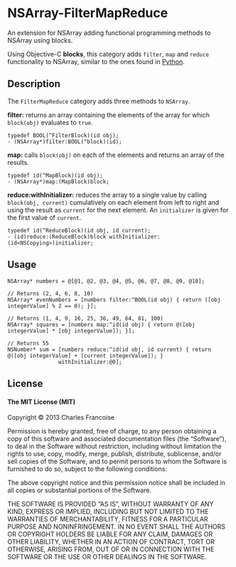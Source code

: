 # NSArray-FilterMapReduce

An extension for NSArray adding functional programming methods to NSArray using blocks.

Using Objective-C **blocks**, this category adds `filter`, `map` and `reduce` functionality to NSArray, similar to the ones found in [Python](http://docs.python.org/2/tutorial/datastructures.html#functional-programming-tools).

## Description

The `FilterMapReduce` category adds three methods to `NSArray`.

**filter:** returns an array containing the elements of the array for which `block(obj)` evaluates to `true`.
```objc
typedef BOOL(^FilterBlock)(id obj);
- (NSArray*)filter:BOOL(^block)(id);
```

**map:** calls `block(obj)` on each of the elements and returns an array of the results.
```objc
typedef id(^MapBlock)(id obj);
- (NSArray*)map:(MapBlock)block;
```

**reduce:withInitializer:** reduces the array to a single value by calling `block(obj, current)` cumulatively on each element from left to right and using the result as `current` for the next element. An `initializer` is given for the first value of `current`.
```objc
typedef id(^ReduceBlock)(id obj, id current);
- (id)reduce:(ReduceBlock)block withInitializer:(id<NSCopying>)initializer;
```


## Usage

```objc
NSArray* numbers = @[@1, @2, @3, @4, @5, @6, @7, @8, @9, @10];

// Returns (2, 4, 6, 8, 10)
NSArray* evenNumbers = [numbers filter:^BOOL(id obj) { return ([obj integerValue] % 2 == 0); }];

// Returns (1, 4, 9, 16, 25, 36, 49, 64, 81, 100)
NSArray* squares = [numbers map:^id(id obj) { return @([obj integerValue] * [obj integerValue]); }];
    
// Returns 55
NSNumber* sum = [numbers reduce:^id(id obj, id current) { return @([obj integerValue] + [current integerValue]); }
                withInitializer:@0];
```

## License

#### The MIT License (MIT)
Copyright © 2013 Charles Francoise

Permission is hereby granted, free of charge, to any person obtaining a copy
of this software and associated documentation files (the “Software”), to deal
in the Software without restriction, including without limitation the rights
to use, copy, modify, merge, publish, distribute, sublicense, and/or sell
copies of the Software, and to permit persons to whom the Software is
furnished to do so, subject to the following conditions:

The above copyright notice and this permission notice shall be included in
all copies or substantial portions of the Software.

THE SOFTWARE IS PROVIDED “AS IS”, WITHOUT WARRANTY OF ANY KIND, EXPRESS OR
IMPLIED, INCLUDING BUT NOT LIMITED TO THE WARRANTIES OF MERCHANTABILITY,
FITNESS FOR A PARTICULAR PURPOSE AND NONINFRINGEMENT. IN NO EVENT SHALL THE
AUTHORS OR COPYRIGHT HOLDERS BE LIABLE FOR ANY CLAIM, DAMAGES OR OTHER
LIABILITY, WHETHER IN AN ACTION OF CONTRACT, TORT OR OTHERWISE, ARISING FROM,
OUT OF OR IN CONNECTION WITH THE SOFTWARE OR THE USE OR OTHER DEALINGS IN
THE SOFTWARE.
